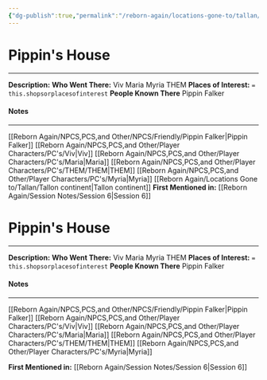```yaml
---
{"dg-publish":true,"permalink":"/reborn-again/locations-gone-to/tallan/pippin-s-house/"}
---
```


# Pippin's House
---
**Description:** 
**Who Went There:** Viv Maria Myria THEM
**Places of Interest:** `= this.shopsorplacesofinterest`
**People Known There** Pippin Falker


#### Notes
---

[[Reborn Again/NPCS,PCS,and Other/NPCS/Friendly/Pippin Falker\|Pippin Falker]]
[[Reborn Again/NPCS,PCS,and Other/Player Characters/PC's/Viv\|Viv]]
[[Reborn Again/NPCS,PCS,and Other/Player Characters/PC's/Maria\|Maria]]
[[Reborn Again/NPCS,PCS,and Other/Player Characters/PC's/THEM/THEM\|THEM]]
[[Reborn Again/NPCS,PCS,and Other/Player Characters/PC's/Myria\|Myria]]
[[Reborn Again/Locations Gone to/Tallan/Tallon continent\|Tallon continent]]
**First Mentioned in:** [[Reborn Again/Session Notes/Session 6\|Session 6]]

# Pippin's House
---
**Description:** 
**Who Went There:** Viv Maria Myria THEM
**Places of Interest:** `= this.shopsorplacesofinterest`
**People Known There** Pippin Falker


#### Notes
---

[[Reborn Again/NPCS,PCS,and Other/NPCS/Friendly/Pippin Falker\|Pippin Falker]]
[[Reborn Again/NPCS,PCS,and Other/Player Characters/PC's/Viv\|Viv]]
[[Reborn Again/NPCS,PCS,and Other/Player Characters/PC's/Maria\|Maria]]
[[Reborn Again/NPCS,PCS,and Other/Player Characters/PC's/THEM/THEM\|THEM]]
[[Reborn Again/NPCS,PCS,and Other/Player Characters/PC's/Myria\|Myria]]

**First Mentioned in:** [[Reborn Again/Session Notes/Session 6\|Session 6]]